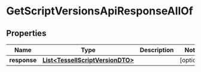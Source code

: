 

# GetScriptVersionsApiResponseAllOf


## Properties

Name | Type | Description | Notes
------------ | ------------- | ------------- | -------------
**response** | [**List&lt;TessellScriptVersionDTO&gt;**](TessellScriptVersionDTO.md) |  |  [optional]



